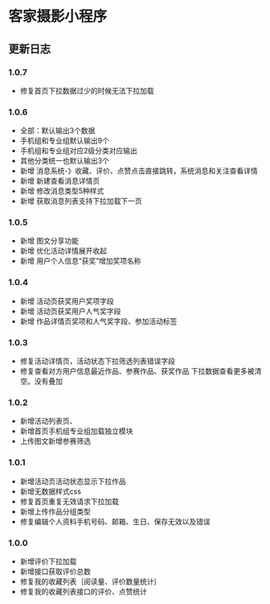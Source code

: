  
# 客家摄影小程序


## 更新日志
 ### 1.0.7
* 修复首页下拉数据过少的时候无法下拉加载
 
### 1.0.6
* 全部：默认输出3个数据
* 手机组和专业组默认输出9个
* 手机组和专业组对应2级分类对应输出
* 其他分类统一也默认输出3个
* 新增 消息系统-》收藏、评价、点赞点击直接跳转，系统消息和关注查看详情
* 新增 新建查看消息详情页
* 新增 修改消息类型5种样式
* 新增 获取消息列表支持下拉加载下一页

 ### 1.0.5
* 新增 图文分享功能
* 新增 优化活动详情展开收起
* 新增 用户个人信息“获奖”增加奖项名称
 
 ### 1.0.4
* 新增 活动页获奖用户奖项字段
* 新增 活动页获奖用户人气奖字段
* 新增 作品详情页奖项和人气奖字段、参加活动标签
 

### 1.0.3
* 修复活动详情页，活动状态下拉筛选列表错误字段
* 修复查看对方用户信息最近作品、参赛作品、获奖作品 下拉数据查看更多被清空。没有叠加

 ### 1.0.2
* 新增活动列表页、
* 新增首页手机组专业组加载独立模块
* 上传图文新增参赛筛选
 
 ### 1.0.1
* 新增活动页活动状态显示下拉作品
* 新增无数据样式css
* 修复首页重复无效请求下拉加载
* 新增上传作品分组类型
* 修复编辑个人资料手机号码、邮箱、生日、保存无效以及错误
 
 
### 1.0.0
* 新增评价下拉加载
* 新增接口获取评价总数
* 修复我的收藏列表｛阅读量、评价数量统计｝
* 修复我的收藏列表接口的评价、点赞统计
